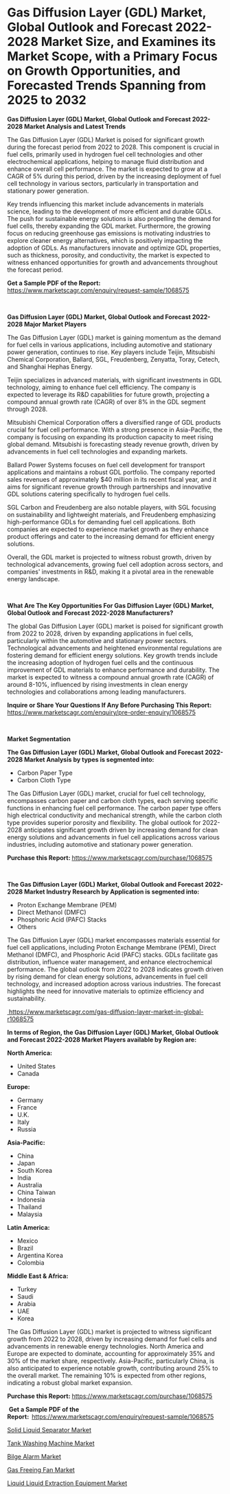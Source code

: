 <p><h1>Gas Diffusion Layer (GDL) Market, Global Outlook and Forecast 2022-2028 Market Size, and Examines its Market Scope, with a Primary Focus on Growth Opportunities, and Forecasted Trends Spanning from 2025 to 2032</h1></p><p><strong>Gas Diffusion Layer (GDL) Market, Global Outlook and Forecast 2022-2028 Market Analysis and Latest Trends</strong></p>
<p><p>The Gas Diffusion Layer (GDL) Market is poised for significant growth during the forecast period from 2022 to 2028. This component is crucial in fuel cells, primarily used in hydrogen fuel cell technologies and other electrochemical applications, helping to manage fluid distribution and enhance overall cell performance. The market is expected to grow at a CAGR of 5% during this period, driven by the increasing deployment of fuel cell technology in various sectors, particularly in transportation and stationary power generation.</p><p>Key trends influencing this market include advancements in materials science, leading to the development of more efficient and durable GDLs. The push for sustainable energy solutions is also propelling the demand for fuel cells, thereby expanding the GDL market. Furthermore, the growing focus on reducing greenhouse gas emissions is motivating industries to explore cleaner energy alternatives, which is positively impacting the adoption of GDLs. As manufacturers innovate and optimize GDL properties, such as thickness, porosity, and conductivity, the market is expected to witness enhanced opportunities for growth and advancements throughout the forecast period.</p></p>
<p><strong>Get a Sample PDF of the Report:&nbsp;</strong> <a href="https://www.marketscagr.com/enquiry/request-sample/1068575?utm_campaign=3208&utm_medium=2&utm_source=Github&utm_content=ia&utm_term=21032025&utm_id=gas-diffusion-layer-gdl-market-global-outlook-and-forecast-2022-2028">https://www.marketscagr.com/enquiry/request-sample/1068575</a></p>
<p>&nbsp;</p>
<p><strong>Gas Diffusion Layer (GDL) Market, Global Outlook and Forecast 2022-2028 Major Market Players</strong></p>
<p><p>The Gas Diffusion Layer (GDL) market is gaining momentum as the demand for fuel cells in various applications, including automotive and stationary power generation, continues to rise. Key players include Teijin, Mitsubishi Chemical Corporation, Ballard, SGL, Freudenberg, Zenyatta, Toray, Cetech, and Shanghai Hephas Energy.</p><p>Teijin specializes in advanced materials, with significant investments in GDL technology, aiming to enhance fuel cell efficiency. The company is expected to leverage its R&D capabilities for future growth, projecting a compound annual growth rate (CAGR) of over 8% in the GDL segment through 2028.</p><p>Mitsubishi Chemical Corporation offers a diversified range of GDL products crucial for fuel cell performance. With a strong presence in Asia-Pacific, the company is focusing on expanding its production capacity to meet rising global demand. Mitsubishi is forecasting steady revenue growth, driven by advancements in fuel cell technologies and expanding markets.</p><p>Ballard Power Systems focuses on fuel cell development for transport applications and maintains a robust GDL portfolio. The company reported sales revenues of approximately $40 million in its recent fiscal year, and it aims for significant revenue growth through partnerships and innovative GDL solutions catering specifically to hydrogen fuel cells.</p><p>SGL Carbon and Freudenberg are also notable players, with SGL focusing on sustainability and lightweight materials, and Freudenberg emphasizing high-performance GDLs for demanding fuel cell applications. Both companies are expected to experience market growth as they enhance product offerings and cater to the increasing demand for efficient energy solutions.</p><p>Overall, the GDL market is projected to witness robust growth, driven by technological advancements, growing fuel cell adoption across sectors, and companies' investments in R&D, making it a pivotal area in the renewable energy landscape.</p></p>
<p>&nbsp;</p>
<p><strong>What Are The Key Opportunities For Gas Diffusion Layer (GDL) Market, Global Outlook and Forecast 2022-2028 Manufacturers?</strong></p>
<p><p>The global Gas Diffusion Layer (GDL) market is poised for significant growth from 2022 to 2028, driven by expanding applications in fuel cells, particularly within the automotive and stationary power sectors. Technological advancements and heightened environmental regulations are fostering demand for efficient energy solutions. Key growth trends include the increasing adoption of hydrogen fuel cells and the continuous improvement of GDL materials to enhance performance and durability. The market is expected to witness a compound annual growth rate (CAGR) of around 8-10%, influenced by rising investments in clean energy technologies and collaborations among leading manufacturers.</p></p>
<p><strong>Inquire or Share Your Questions If Any Before Purchasing This Report:</strong> <a href="https://www.marketscagr.com/enquiry/pre-order-enquiry/1068575?utm_campaign=3208&utm_medium=2&utm_source=Github&utm_content=ia&utm_term=21032025&utm_id=gas-diffusion-layer-gdl-market-global-outlook-and-forecast-2022-2028">https://www.marketscagr.com/enquiry/pre-order-enquiry/1068575</a></p>
<p>&nbsp;</p>
<p><strong>Market Segmentation</strong></p>
<p><strong>The Gas Diffusion Layer (GDL) Market, Global Outlook and Forecast 2022-2028 Market Analysis by types is segmented into:</strong></p>
<p><ul><li>Carbon Paper Type</li><li>Carbon Cloth Type</li></ul></p>
<p><p>The Gas Diffusion Layer (GDL) market, crucial for fuel cell technology, encompasses carbon paper and carbon cloth types, each serving specific functions in enhancing fuel cell performance. The carbon paper type offers high electrical conductivity and mechanical strength, while the carbon cloth type provides superior porosity and flexibility. The global outlook for 2022-2028 anticipates significant growth driven by increasing demand for clean energy solutions and advancements in fuel cell applications across various industries, including automotive and stationary power generation.</p></p>
<p><strong>Purchase this Report:&nbsp;</strong><a href="https://www.marketscagr.com/purchase/1068575?utm_campaign=3208&utm_medium=2&utm_source=Github&utm_content=ia&utm_term=21032025&utm_id=gas-diffusion-layer-gdl-market-global-outlook-and-forecast-2022-2028">https://www.marketscagr.com/purchase/1068575</a></p>
<p>&nbsp;</p>
<p><strong>The Gas Diffusion Layer (GDL) Market, Global Outlook and Forecast 2022-2028 Market Industry Research by Application is segmented into:</strong></p>
<p><ul><li>Proton Exchange Membrane (PEM)</li><li>Direct Methanol (DMFC)</li><li>Phosphoric Acid (PAFC) Stacks</li><li>Others</li></ul></p>
<p><p>The Gas Diffusion Layer (GDL) market encompasses materials essential for fuel cell applications, including Proton Exchange Membrane (PEM), Direct Methanol (DMFC), and Phosphoric Acid (PAFC) stacks. GDLs facilitate gas distribution, influence water management, and enhance electrochemical performance. The global outlook from 2022 to 2028 indicates growth driven by rising demand for clean energy solutions, advancements in fuel cell technology, and increased adoption across various industries. The forecast highlights the need for innovative materials to optimize efficiency and sustainability.</p></p>
<p><a href="https://www.marketscagr.com/gas-diffusion-layer-market-in-global-r1068575?utm_campaign=3208&utm_medium=2&utm_source=Github&utm_content=ia&utm_term=21032025&utm_id=gas-diffusion-layer-gdl-market-global-outlook-and-forecast-2022-2028">&nbsp;https://www.marketscagr.com/gas-diffusion-layer-market-in-global-r1068575</a></p>
<p><strong>In terms of Region, the Gas Diffusion Layer (GDL) Market, Global Outlook and Forecast 2022-2028 Market Players available by Region are:</strong></p>
<p>
    <p> <strong> North America: </strong>
        <ul>
            <li>United States</li>
            <li>Canada</li>
        </ul>
        </p> 
    <p> <strong> Europe: </strong>
        <ul>
            <li>Germany</li>
            <li>France</li>
            <li>U.K.</li>
            <li>Italy</li>
            <li>Russia</li>
        </ul>
        </p> 
    <p> <strong> Asia-Pacific: </strong>
        <ul>
            <li>China</li>
            <li>Japan</li>
            <li>South Korea</li>
            <li>India</li>
            <li>Australia</li>
            <li>China Taiwan</li>
            <li>Indonesia</li>
            <li>Thailand</li>
            <li>Malaysia</li>
        </ul>
        </p> 
    <p> <strong> Latin America: </strong>
        <ul>
            <li>Mexico</li>
            <li>Brazil</li>
            <li>Argentina Korea</li>
            <li>Colombia</li>
        </ul>
        </p> 
    <p> <strong> Middle East & Africa: </strong>
        <ul>
            <li>Turkey</li>
            <li>Saudi</li>
            <li>Arabia</li>
            <li>UAE</li>
            <li>Korea</li>
        </ul>
    </p>
    </p>
<p><p>The Gas Diffusion Layer (GDL) market is projected to witness significant growth from 2022 to 2028, driven by increasing demand for fuel cells and advancements in renewable energy technologies. North America and Europe are expected to dominate, accounting for approximately 35% and 30% of the market share, respectively. Asia-Pacific, particularly China, is also anticipated to experience notable growth, contributing around 25% to the overall market. The remaining 10% is expected from other regions, indicating a robust global market expansion.</p></p>
<p><strong>Purchase this Report: </strong><a href="https://www.marketscagr.com/purchase/1068575?utm_campaign=3208&utm_medium=2&utm_source=Github&utm_content=ia&utm_term=21032025&utm_id=gas-diffusion-layer-gdl-market-global-outlook-and-forecast-2022-2028">https://www.marketscagr.com/purchase/1068575</a></p>
<p>&nbsp;<strong>Get a Sample PDF of the Report:&nbsp;&nbsp;</strong><a href="https://www.marketscagr.com/enquiry/request-sample/1068575?utm_campaign=3208&utm_medium=2&utm_source=Github&utm_content=ia&utm_term=21032025&utm_id=gas-diffusion-layer-gdl-market-global-outlook-and-forecast-2022-2028">https://www.marketscagr.com/enquiry/request-sample/1068575</a></p>
<p><strong></strong></p>
<p><p><a href="https://www.linkedin.com/pulse/forecasting-trends-solid-liquid-separator-market-sales-revenue-twpwf?utm_campaign=3208&utm_medium=2&utm_source=Github&utm_content=ia&utm_term=21032025&utm_id=gas-diffusion-layer-gdl-market-global-outlook-and-forecast-2022-2028">Solid Liquid Separator Market</a></p><p><a href="https://www.linkedin.com/pulse/impact-change-trends-global-tank-washing-machine-market-surpassed-lepbf?utm_campaign=3208&utm_medium=2&utm_source=Github&utm_content=ia&utm_term=21032025&utm_id=gas-diffusion-layer-gdl-market-global-outlook-and-forecast-2022-2028">Tank Washing Machine Market</a></p><p><a href="https://www.linkedin.com/pulse/bilge-alarm-market-analysis-size-share-sales-industry-overview-ny6ff?utm_campaign=3208&utm_medium=2&utm_source=Github&utm_content=ia&utm_term=21032025&utm_id=gas-diffusion-layer-gdl-market-global-outlook-and-forecast-2022-2028">Bilge Alarm Market</a></p><p><a href="https://www.linkedin.com/pulse/comprehensive-analysis-gas-freeing-fan-market-share-size-growth-kg3ff?utm_campaign=3208&utm_medium=2&utm_source=Github&utm_content=ia&utm_term=21032025&utm_id=gas-diffusion-layer-gdl-market-global-outlook-and-forecast-2022-2028">Gas Freeing Fan Market</a></p><p><a href="https://www.linkedin.com/pulse/liquid-extraction-equipment-market-forecast-report-analysis-e6mnf?utm_campaign=3208&utm_medium=2&utm_source=Github&utm_content=ia&utm_term=21032025&utm_id=gas-diffusion-layer-gdl-market-global-outlook-and-forecast-2022-2028">Liquid Liquid Extraction Equipment Market</a></p></p>